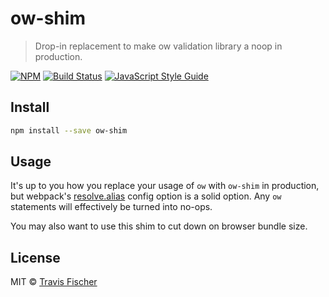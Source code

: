 # ow-shim

> Drop-in replacement to make ow validation library a noop in production.

[![NPM](https://img.shields.io/npm/v/ow-shim.svg)](https://www.npmjs.com/package/ow-shim) [![Build Status](https://travis-ci.com/transitive-bullshit/ow-shim.svg?branch=master)](https://travis-ci.com/transitive-bullshit/ow-shim) [![JavaScript Style Guide](https://img.shields.io/badge/code_style-standard-brightgreen.svg)](https://standardjs.com)

## Install

```bash
npm install --save ow-shim
```

## Usage

It's up to you how you replace your usage of `ow` with `ow-shim` in production, but webpack's [resolve.alias](https://webpack.js.org/configuration/resolve/#resolve-alias) config option is a solid option. Any `ow` statements will effectively be turned into no-ops.

You may also want to use this shim to cut down on browser bundle size.

## License

MIT © [Travis Fischer](https://github.com/transitive-bullshit)
